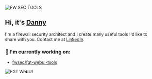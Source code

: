 ![FW SEC TOOLS](https://dannyjung.de/github_banner.jpg)
## Hi, it's [Danny](https://dannyjung.de)
I'm a firewall security architect and I create many useful tools I'd like to share with you. Contact me at [LinkedIn](https://www.linkedin.com/in/danjun/).

### 👷 I'm currently working on:

- [fwsec/fgt-webui-tools](https://github.com/fwsec/fgt-webui-tools)

![FGT WebUI](https://www.dannyjung.de/fgt-webui-tools.png)

<!--
**fwsec/fwsec** is a ✨ _special_ ✨ repository because its `README.md` (this file) appears on your GitHub profile.

Here are some ideas to get you started:

- 🔭 I’m currently working on ...
- 🌱 I’m currently learning ...
- 👯 I’m looking to collaborate on ...
- 🤔 I’m looking for help with ...
- 💬 Ask me about ...
- 📫 How to reach me: ...
- 😄 Pronouns: ...
- ⚡ Fun fact: ...
-->
